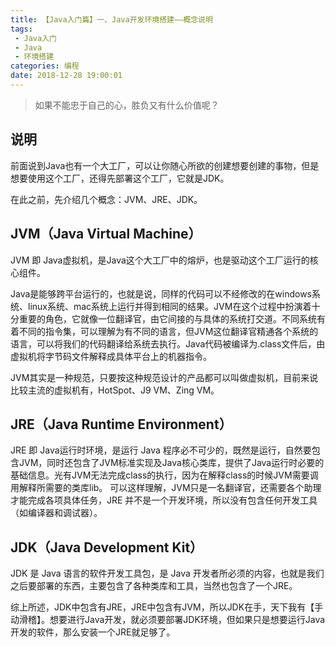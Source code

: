 ```yaml
---
title: 【Java入门篇】一、Java开发环境搭建——概念说明
tags: 
 - Java入门
 - Java
 - 环境搭建
categories: 编程
date: 2018-12-28 19:00:01
---
```


> 如果不能忠于自己的心，胜负又有什么价值呢？

## 说明

前面说到Java也有一个大工厂，可以让你随心所欲的创建想要创建的事物，但是想要使用这个工厂，还得先部署这个工厂，它就是JDK。

在此之前，先介绍几个概念：JVM、JRE、JDK。

## JVM（Java Virtual Machine）

JVM 即 Java虚拟机，是Java这个大工厂中的熔炉，也是驱动这个工厂运行的核心组件。

Java是能够跨平台运行的，也就是说，同样的代码可以不经修改的在windows系统、linux系统、mac系统上运行并得到相同的结果。JVM在这个过程中扮演着十分重要的角色，它就像一位翻译官，由它间接的与具体的系统打交道。不同系统有着不同的指令集，可以理解为有不同的语言，但JVM这位翻译官精通各个系统的语言，可以将我们的代码翻译给系统去执行。Java代码被编译为.class文件后，由虚拟机将字节码文件解释成具体平台上的机器指令。

JVM其实是一种规范，只要按这种规范设计的产品都可以叫做虚拟机，目前来说比较主流的虚拟机有，HotSpot、J9 VM、Zing VM。

## JRE（Java Runtime Environment）

JRE 即 Java运行时环境，是运行 Java 程序必不可少的，既然是运行，自然要包含JVM，同时还包含了JVM标准实现及Java核心类库，提供了Java运行时必要的基础信息。光有JVM无法完成class的执行，因为在解释class的时候JVM需要调用解释所需要的类库lib。 可以这样理解，JVM只是一名翻译官，还需要各个助理才能完成各项具体任务，JRE 并不是一个开发环境，所以没有包含任何开发工具（如编译器和调试器）。

## JDK（Java Development Kit）

JDK 是 Java 语言的软件开发工具包，是 Java 开发者所必须的内容，也就是我们之后要部署的东西，主要包含了各种类库和工具，当然也包含了一个JRE。

综上所述，JDK中包含有JRE，JRE中包含有JVM，所以JDK在手，天下我有【手动滑稽】。想要进行Java开发，就必须要部署JDK环境，但如果只是想要运行Java开发的软件，那么安装一个JRE就足够了。
